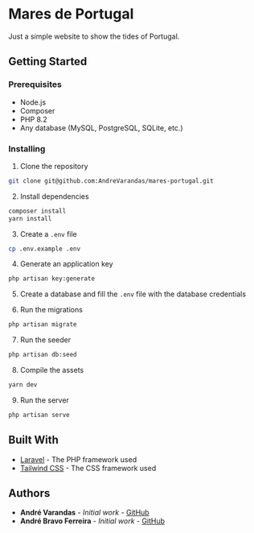 # Mares de Portugal

Just a simple website to show the tides of Portugal.

## Getting Started

### Prerequisites

-   Node.js
-   Composer
-   PHP 8.2
-   Any database (MySQL, PostgreSQL, SQLite, etc.)

### Installing

1. Clone the repository

```bash
git clone git@github.com:AndreVarandas/mares-portugal.git
```

2. Install dependencies

```bash
composer install
yarn install
```

3. Create a `.env` file

```bash
cp .env.example .env
```

4. Generate an application key

```bash
php artisan key:generate
```

5. Create a database and fill the `.env` file with the database credentials

6. Run the migrations

```bash
php artisan migrate
```

7. Run the seeder

```bash
php artisan db:seed
```

8. Compile the assets

```bash
yarn dev
```

9. Run the server

```bash
php artisan serve
```

## Built With

-   [Laravel](https://laravel.com/) - The PHP framework used
-   [Tailwind CSS](https://tailwindcss.com/) - The CSS framework used

## Authors

-   **André Varandas** - _Initial work_ - [GitHub](https://github.com/AndreVarandas)
-   **André Bravo Ferreira** - _Initial work_ - [GitHub](https://github.com/AndreBravoFerreira)
